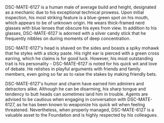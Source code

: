 DSC-MATE-6127 is a human male of average build and height, designated as a mechanic due to his exceptional technical prowess. Upon initial inspection, his most striking feature is a blue-green spot on his mouth, which appears to be of unknown origin. He wears thick-framed nerd glasses with blue lenses that obscure his eyes from view. In addition to his glasses, DSC-MATE-6127 is adorned with a silver candy stick that he frequently nibbles on during moments of deep concentration.

DSC-MATE-6127's head is shaved on the sides and boasts a spiky mohawk that he styles with a sticky paste. His right ear is pierced with a green cross earring, which he claims is for good luck. However, his most outstanding trait is his personality - DSC-MATE-6127 is noted for his quick wit and love of debate. He relishes in playful arguments with friends and family members, even going so far as to raise the stakes by making friendly bets.

DSC-MATE-6127's humor and charm have earned him admirers and detractors alike. Although he can be disarming, his sharp tongue and tendency to butt heads can sometimes land him in trouble. Agents are advised to be cautious when engaging in conversation with DSC-MATE-6127, as he has been known to weaponize his quick wit when feeling threatened. Nevertheless, when properly managed, DSC-MATE-6127 is a valuable asset to the Foundation and is highly respected by his colleagues.